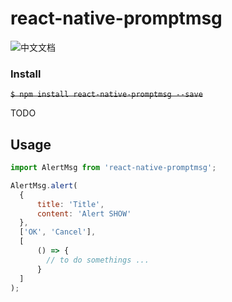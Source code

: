 
# react-native-promptmsg

![中文文档](#README_zh.md)

### Install

~~`$ npm install react-native-promptmsg --save`~~

TODO




## Usage
```javascript
import AlertMsg from 'react-native-promptmsg';

AlertMsg.alert(
  {
      title: 'Title',
      content: 'Alert SHOW'
  },
  ['OK', 'Cancel'], 
  [
      () => {
        // to do somethings ...
      }
  ]
);
```
  
